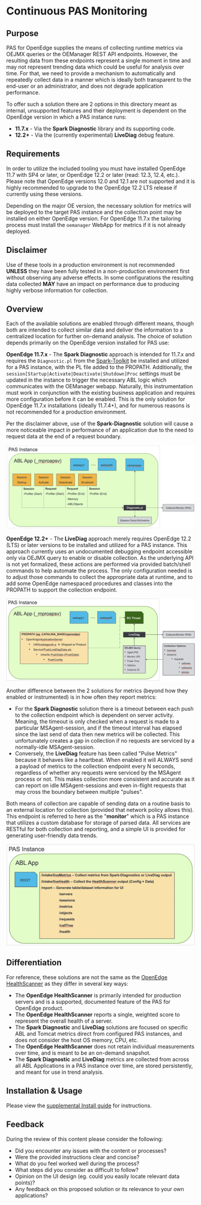 # Continuous PAS Monitoring #

## Purpose ##

PAS for OpenEdge supplies the means of collecting runtime metrics via OEJMX queries or the OEManager REST API endpoints. However, the resulting data from these endpoints represent a single moment in time and may not represent trending data which could be useful for analysis over time. For that, we need to provide a mechanism to automatically and repeatedly collect data in a manner which is ideally both transparent to the end-user or an administrator, and does not degrade application performance.

To offer such a solution there are 2 options in this directory meant as internal, unsupported features and their deployment is dependent on the OpenEdge version in which a PAS instance runs:

- **11.7.x** - Via the **Spark Diagnostic** library and its supporting code.
- **12.2+** - Via the (currently experimental) **LiveDiag** debug feature.

## Requirements ##

In order to utilize the included tooling you must have installed OpenEdge 11.7 with SP4 or later, or OpenEdge 12.2 or later (read: 12.3, 12.4, etc.). Please note that OpenEdge versions 12.0 and 12.1 are not supported and it is highly recommended to upgrade to the OpenEdge 12.2 LTS release if currently using these versions.

Depending on the major OE version, the necessary solution for metrics will be deployed to the target PAS instance and the collection point may be installed on either OpenEdge version. For OpenEdge 11.7.x the tailoring process must install the `oemanager` WebApp for metrics if it is not already deployed.

## Disclaimer ##

Use of these tools in a production environment is not recommended **UNLESS** they have been fully tested in a non-production environment first without observing any adverse effects. In some configurations the resulting data collected **MAY** have an impact on performance due to producing highly verbose information for collection.

## Overview ##

Each of the available solutions are enabled through different means, though both are intended to collect similar data and deliver the information to a centralized location for further on-demand analysis. The choice of solution depends primarily on the OpenEdge version installed for PAS use:

**OpenEdge 11.7.x** - The **Spark Diagnostic** approach is intended for 11.7.x and requires the `Diagnostic.pl` from the [Spark-Toolkit](https://github.com/progress/Spark-Toolkit) be installed and utilized for a PAS instance, with the PL file added to the PROPATH. Additionally, the `session[Startup|Activate|Deactivate|Shutdown]Proc` settings must be updated in the instance to trigger the necessary ABL logic which communicates with the OEManager webapp. Naturally, this instrumentation must work in conjunction with the existing business application and requires more configuration before it can be enabled. This is the only solution for OpenEdge 11.7.x installations (ideally 11.7.4+), and for numerous reasons is not recommended for a production environment.

Per the disclaimer above, use of the **Spark-Diagnostic** solution will cause a more noticeable impact in performance of an application due to the need to request data at the end of a request boundary.

![Spark Diagnostic Architecture](Arch-Spark.png)

**OpenEdge 12.2+** - The **LiveDiag** approach merely requires OpenEdge 12.2 (LTS) or later versions to be installed and utilized for a PAS instance. This approach currently uses an undocumented debugging endpoint accessible only via OEJMX query to enable or disable collection. As the underlying API is not yet formalized, these actions are performed via provided batch/shell commands to help automate the process. The only configuration needed is to adjust those commands to collect the appropriate data at runtime, and to add some OpenEdge namespaced procedures and classes into the PROPATH to support the collection endpoint.

![Live Diagnostics Architecture](Arch-LiveDiag.png)

Another difference between the 2 solutions for metrics (beyond how they enabled or instrumented) is in how often they report metrics:

- For the **Spark Diagnostic** solution there is a timeout between each push to the collection endpoint which is dependent on server activity. Meaning, the timeout is only checked when a request is made to a particular MSAgent-session, and if the timeout interval has elapsed since the last send of data then new metrics will be collected. This unfortunately creates a gap in collection if no requests are serviced by a normally-idle MSAgent-session.
- Conversely, the **LiveDiag** feature has been called "Pulse Metrics" because it behaves like a heartbeat. When enabled it will ALWAYS send a payload of metrics to the collection endpoint every N seconds, regardless of whether any requests were serviced by the MSAgent process or not. This makes collection more consistent and accurate as it can report on idle MSAgent-sessions and even in-flight requests that may cross the boundary between multiple "pulses".

Both means of collection are capable of sending data on a routine basis to an external location for collection (provided that network policy allows this). This endpoint is referred to here as the "**monitor**" which is a PAS instance that utilizes a custom database for storage of parsed data. All services are RESTful for both collection and reporting, and a simple UI is provided for generating user-friendly data trends.

![Monitor Architecture](Arch-Monitor.png)

## Differentiation ##

For reference, these solutions are not the same as the [OpenEdge HealthScanner](https://docs.progress.com/bundle/pas-for-openedge-management/page/Use-the-OpenEdge-HealthScanner.html) as they differ in several key ways:

- The **OpenEdge HealthScanner** is primarily intended for production servers and is a supported, documented feature of the PAS for OpenEdge product.
- The **OpenEdge HealthScanner** reports a single, weighted score to represent the overall health of a server.
- The **Spark Diagnostic** and **LiveDiag** solutions are focused on specific ABL and Tomcat metrics direct from configured PAS instances, and does not consider the host OS memory, CPU, etc.
- The **OpenEdge HealthScanner** does not retain individual measurements over time, and is meant to be an on-demand snapshot.
- The **Spark Diagnostic** and **LiveDiag** metrics are collected from across all ABL Applications in a PAS instance over time, are stored persistently, and meant for use in trend analysis.

## Installation & Usage ##

Please view the [supplemental Install guide](INSTALL.md) for instructions.

## Feedback ##

During the review of this content please consider the following:

- Did you encounter any issues with the content or processes?
- Were the provided instructions clear and concise?
- What do you feel worked well during the process?
- What steps did you consider as difficult to follow?
- Opinion on the UI design (eg. could you easily locate relevant data points)?
- Any feedback on this proposed solution or its relevance to your own applications?
